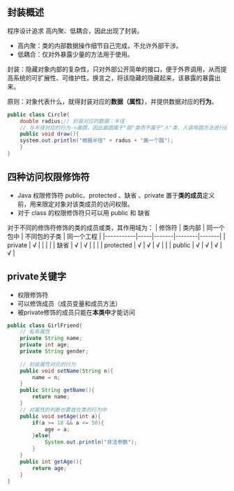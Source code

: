 ## 封装概述

程序设计追求 高内聚、低耦合，因此出现了封装。

-  高内聚：类的内部数据操作细节自己完成，不允许外部干涉。
-  低耦合：仅对外暴露少量的方法用于使用。

封装：隐藏对象内部的复杂性，只对外部公开简单的接口，便于外界调用，从而提高系统的可扩展性、可维护性。换言之，将该隐藏的隐藏起来，该暴露的暴露出来。

原则：对象代表什么，就得封装对应的**数据（属性）**，并提供数据对应的**行为**。

```java
public class Circle{
	double radius;// 封装对应的数据：半径
	// 与半径对应的行为->画圆，因此画圆属于"圆"类而不属于"人"类，人调用圆方法进行画圆
	public void draw(){
	system.out.println("根据半径" + radus + "画一个圆");
	}
}
```

## 四种访问权限修饰符

-  Java 权限修饰符 public、protected 、缺省 、private 置于**类的成员**定义前，用来限定对象对该类成员的访问权限。
-  对于 class 的权限修饰符只可以用 public 和 缺省

对于不同的修饰符修饰的类的成员或类，其作用域为：
| 修饰符       | 类内部 | 同一个包中 | 不同包的子类 | 同一个工程 |
|-----------|-----|-------|--------|-------|
| private   | √   |       |        |       |
| 缺省        | √   | √     |        |       |
| protected | √   | √     | √      |       |
| public    | √   | √     | √      | √     |


## private关键字

-  权限修饰符
-  可以修饰成员（成员变量和成员方法）
-  被private修饰的成员只能在**本类中**才能访问

```java
public class GirlFriend{
	// 私有属性
	private String name;
	private int age;
	private String gender;
	
	// 封装属性对应的行为
	public void setName(String n){
		name = n;
	}
	public String getName(){
		return name;
	}
	// 对属性的判断也要放在类的行为中
	public void setAge(int a){
		if(a >= 18 && a <= 50){
			age = a;
		}else{
			System.out.println("非法参数");
		}
	}
	public int getAge(){
		return age;
	}
}
```